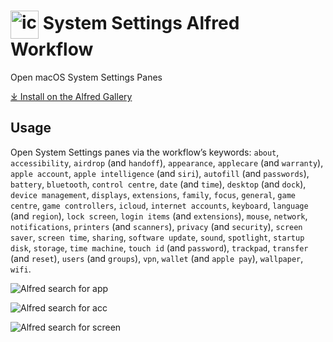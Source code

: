 # <img src='Workflow/icon.png' width='45' align='center' alt='icon'> System Settings Alfred Workflow

Open macOS System Settings Panes

[⤓ Install on the Alfred Gallery](https://alfred.app/workflows/alfredapp/system-settings)

## Usage

Open System Settings panes via the workflow’s keywords: `about`, `accessibility`, `airdrop` (and `handoff`), `appearance`, `applecare` (and `warranty`), `apple account`, `apple intelligence` (and `siri`), `autofill` (and `passwords`), `battery`, `bluetooth`, `control centre`, `date` (and `time`), `desktop` (and `dock`), `device management`, `displays`, `extensions`, `family`, `focus`, `general`, `game centre`, `game controllers`, `icloud`, `internet accounts`, `keyboard`, `language` (and `region`), `lock screen`, `login items` (and `extensions`), `mouse`, `network`, `notifications`, `printers` (and `scanners`), `privacy` (and `security`), `screen saver`, `screen time`, `sharing`, `software update`, `sound`, `spotlight`, `startup disk`, `storage`, `time machine`, `touch id` (and `password`), `trackpad`, `transfer` (and `reset`), `users` (and `groups`), `vpn`, `wallet` (and `apple pay`), `wallpaper`, `wifi`.

![Alfred search for app](Workflow/images/about/app.png)

![Alfred search for acc](Workflow/images/about/acc.png)

![Alfred search for screen](Workflow/images/about/screen.png)
